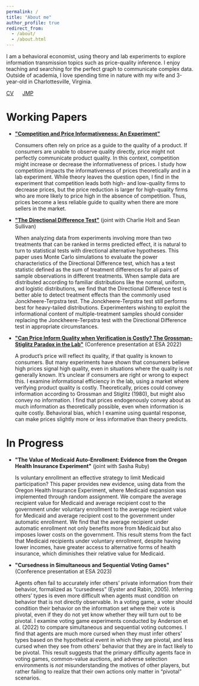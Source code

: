 ```yaml
---
permalink: /
title: "About me"
author_profile: true
redirect_from: 
  - /about/
  - /about.html
---
```


I am a behavioral economist, using theory and lab experiments to explore information transmission topics such as price-quality inference. I enjoy teaching and searching for the perfect graph to communicate complex data. Outside of academia, I love spending time in nature with my wife and 3-year-old in Charlottesville, Virginia.

[CV](../files/cv.pdf) &nbsp;&nbsp;&nbsp;&nbsp; [JMP](../files/jmp.pdf)

Working Papers
======
* [**"Competition and Price Informativeness: An Experiment"**](../files/jmp.pdf)

  Consumers often rely on price as a guide to the quality of a product. If consumers are unable to observe quality directly, price might not perfectly communicate product quality. In this context, competition might increase or decrease the informativeness of prices. I study how competition impacts the informativeness of prices theoretically and in a lab experiment. While theory leaves the question open, I find in the experiment that competition leads both high- and low-quality firms to decrease prices, but the price reduction is larger for high-quality firms who are more likely to price high in the absence of competition. Thus, prices become a less reliable guide to quality when there are more sellers in the market.
  
* [**"The Directional Difference Test"**](../files/ddt.pdf) (joint with Charlie Holt and Sean Sullivan)

  When analyzing data from experiments involving more than two treatments that can be ranked in terms predicted effect, it is natural to turn to statistical tests with directional alternative hypotheses. This paper uses Monte Carlo simulations to evaluate the power characteristics of the Directional Difference test, which has a test statistic defined as the sum of treatment differences for all pairs of sample observations in different treatments. When sample data are distributed according to familiar distributions like the normal, uniform, and logistic distributions, we find that the Directional Difference test is better able to detect treatment effects than the commonly used Jonckheere-Terpstra test. The Jonckheere-Terpstra test still performs best for heavy-tailed distributions. Experimenters wishing to exploit the informational content of multiple-treatment samples should consider replacing the Jonckheere-Terpstra test with the Directional Difference test in appropriate circumstances.

* [**"Can Price Inform Quality when Verification is Costly? The Grossman-Stiglitz Paradox in the Lab"**](../files/priceinf.pdf)  (Conference presentation at ESA 2022)

  A product’s price will reflect its quality, if that quality is known to consumers. But many experiments have shown that consumers believe high prices signal high quality, even in situations where the quality is *not* generally known. It’s unclear if consumers are right or wrong to expect this. I examine informational efficiency in the lab, using a market where verifying product quality is costly. Theoretically, prices could convey information according to Grossman and Stiglitz (1980), but might also convey no information. I find that prices endogenously convey about as much information as theoretically possible, even when information is quite costly. Behavioral bias, which I examine using quantal response, can make prices slightly more or less informative than theory predicts.

In Progress
======
* **"The Value of Medicaid Auto-Enrollment: Evidence from the Oregon Health Insurance Experiment"** (joint with Sasha Ruby)

  Is voluntary enrollment an effective strategy to limit Medicaid participation? This paper provides new evidence, using data from the Oregon Health Insurance Experiment, where Medicaid expansion was implemented through random assignment. We compare the average recipient value for Medicaid and average recipient cost to the government under voluntary enrollment to the average recipient value for Medicaid and average recipient cost to the government under automatic enrollment. We find that the average recipient under automatic enrollment not only benefits more from Medicaid but also imposes lower costs on the government. This result stems from the fact that Medicaid recipients under voluntary enrollment, despite having lower incomes, have greater access to alternative forms of health insurance, which diminishes their relative value for Medicaid.

* **"Cursedness in Simultaneous and Sequential Voting Games"** (Conference presentation at ESA 2023)

  Agents often fail to accurately infer others’ private information from their behavior, formalized as “cursedness” (Eyster and Rabin, 2005). Inferring others’ types is even more difficult when agents must condition on behavior that is not directly observable. In a voting game, a voter should condition their behavior on the information set where their vote is pivotal, even if they do not yet know whether they will turn out to be pivotal. I examine voting game experiments conducted by Anderson et al. (2022) to compare simultaneous and sequential voting outcomes. I find that agents are much more cursed when they must infer others' types based on the hypothetical event in which they are pivotal, and less cursed when they see from others' behavior that they are in fact likely to be pivotal. This result suggests that the primary difficulty agents face in voting games, common-value auctions, and adverse selection environments is *not* misunderstanding the motives of other players, but rather failing to realize that their own actions only matter in “pivotal” scenarios.



